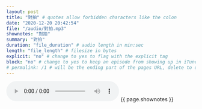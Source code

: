```yaml
---
layout: post
title: "對拍" # quotes allow forbidden characters like the colon
date: "2020-12-20 20:42:54"
file: "/audio/對拍.mp3"
shownotes: "對拍"
summary: "對拍"
duration: "file_duration" # audio length in min:sec
length: "file_length" # filesize in bytes
explicit: "no" # change to yes to flag with the explicit tag
block: "no" # change to yes to keep an episode from showing up in iTunes
# permalink: /1 # will be the ending part of the pages URL, delete to default to the title
---
```


<audio controls>
<source src="{{site.url}}{{site.baseurl}}{{ page.file }}" type="audio/x-mp3">
Your browser does not support the audio element.
</audio>
{{ page.shownotes }}
